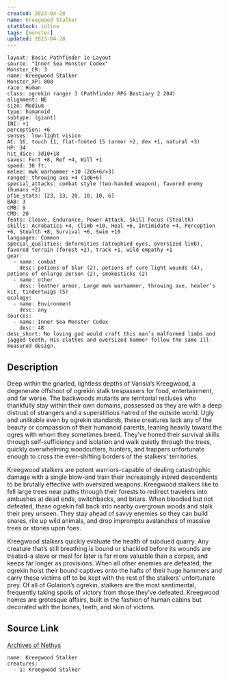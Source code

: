 ```yaml
---
created: 2023-04-28
name: Kreegwood Stalker
statblock: inline
tags: [monster]
updated: 2023-04-28
---
```

```statblock
layout: Basic Pathfinder 1e Layout
source: "Inner Sea Monster Codex"
Monster_CR: 3
name: Kreegwood Stalker
Monster_XP: 800
race: Human
class: ogrekin ranger 3 (Pathfinder RPG Bestiary 2 204)
alignment: NE
size: Medium
type: humanoid
subtype: (giant)
INI: +1
perception: +6
senses: low-light vision
AC: 16, touch 11, flat-footed 15 (armor +2, dex +1, natural +3)
HP: 34
hit_dice: 3d10+18
saves: Fort +8, Ref +4, Will +1
speed: 30 ft.
melee: mwk warhammer +10 (2d6+6/×3)
ranged: throwing axe +4 (1d6+6)
special_attacks: combat style (two-handed weapon), favored enemy (humans +2)
pf1e_stats: [23, 13, 20, 10, 10, 6]
BAB: 3
CMB: 9
CMD: 20
feats: Cleave, Endurance, Power Attack, Skill Focus (Stealth)
skills: Acrobatics +4, Climb +10, Heal +6, Intimidate +4, Perception +6, Stealth +8, Survival +6, Swim +10
languages: Common
special_qualities: deformities (atrophied eyes, oversized limb), favored terrain (forest +2), track +1, wild empathy +1
gear:
  - name: combat
    desc: potions of blur (2), potions of cure light wounds (4), potions of enlarge person (2), smokesticks (2)
  - name: other
    desc: leather armor, Large mwk warhammer, throwing axe, healer’s kit, tindertwigs (5)
ecology:
  - name: Environment
    desc: any
sources:
  - name: Inner Sea Monster Codex
    desc: 48
desc_short: No loving god would craft this man’s malformed limbs and jagged teeth. His clothes and oversized hammer follow the same ill-measured design.
```
## Description
Deep within the gnarled, lightless depths of Varisia’s Kreegwood, a degenerate offshoot of ogrekin stalk trespassers for food, entertainment, and far worse. The backwoods mutants are territorial recluses who thankfully stay within their own domains, possessed as they are with a deep distrust of strangers and a superstitious hatred of the outside world. Ugly and unlikable even by ogrekin standards, these creatures lack any of the beauty or compassion of their humanoid parents, leaning heavily toward the ogres with whom they sometimes breed. They’ve honed their survival skills through self-sufficiency and isolation and walk quietly through the trees, quickly overwhelming woodcutters, hunters, and trappers unfortunate enough to cross the ever-shifting borders of the stalkers’ territories.

Kreegwood stalkers are potent warriors-capable of dealing catastrophic damage with a single blow-and train their increasingly inbred descendents to be brutally effective with oversized weapons. Kreegwood stalkers like to fell large trees near paths through their forests to redirect travelers into ambushes at dead ends, switchbacks, and briars. When bloodied but not defeated, these ogrekin fall back into nearby overgrown woods and stalk their prey unseen. They stay ahead of savvy enemies so they can build snares, rile up wild animals, and drop impromptu avalanches of massive trees or stones upon foes.

Kreegwood stalkers quickly evaluate the health of subdued quarry. Any creature that’s still breathing is bound or shackled before its wounds are treated-a slave or meal for later is far more valuable than a corpse, and keeps far longer as provisions. When all other enemies are defeated, the ogrekin hoist their bound captives onto the hafts of their huge hammers and carry these victims off to be kept with the rest of the stalkers’ unfortunate prey. Of all of Golarion’s ogrekin, stalkers are the most sentimental, frequently taking spoils of victory from those they’ve defeated. Kreegwood homes are grotesque affairs, built in the fashion of human cabins but decorated with the bones, teeth, and skin of victims.
## Source Link
[Archives of Nethys](https://aonprd.com/MonsterDisplay.aspx?ItemName=Kreegwood%20Stalker)
```encounter-table
name: Kreegwood Stalker
creatures:
  - 1: Kreegwood Stalker
```
